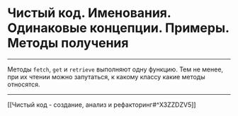 # Чистый код. Именования. Одинаковые концепции. Примеры. Методы получения

---

Методы `fetch`, `get` и `retrieve` выполняют одну функцию. Тем не менее, при их чтении можно запутаться, к какому классу какие методы относятся.

---

[[Чистый код - создание, анализ и рефакторинг#^X3ZZDZV5]]